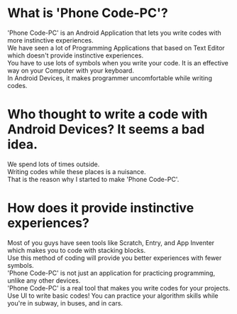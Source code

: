 # What is 'Phone Code-PC'?
'Phone Code-PC' is an Android Application that lets you write codes with more instinctive experiences.<br/>
We have seen a lot of Programming Applications that based on Text Editor which doesn't provide instinctive experiences.<br/>
You have to use lots of symbols when you write your code. It is an effective way on your Computer with your keyboard.<br/>
In Android Devices, it makes programmer uncomfortable while writing codes.<br/>

# Who thought to write a code with Android Devices? It seems a bad idea.
We spend lots of times outside.<br/>
Writing codes while these places is a nuisance.<br/>
That is the reason why I started to make 'Phone Code-PC'.<br/>

# How does it provide instinctive experiences?
Most of you guys have seen tools like Scratch, Entry, and App Inventer which makes you to code with stacking blocks.<br/>
Use this method of coding will provide you better experiences with fewer symbols.<br/>
'Phone Code-PC' is not just an application for practicing programming, unlike any other devices.<br/>
'Phone Code-PC' is a real tool that makes you write codes for your projects.<br/>
Use UI to write basic codes! You can practice your algorithm skills while you're in subway, in buses, and in cars.
